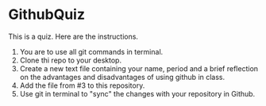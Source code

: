 # GithubQuiz
This is a quiz.  Here are the instructions.

1.  You are to use all git commands in terminal.
2.  Clone thi repo to your desktop.
3.  Create a new text file containing your name, period and a brief reflection on the advantages and disadvantages of using github in class.
4.  Add the file from #3 to this repository.
5.  Use git in terminal to "sync" the changes with your repository in Github.
